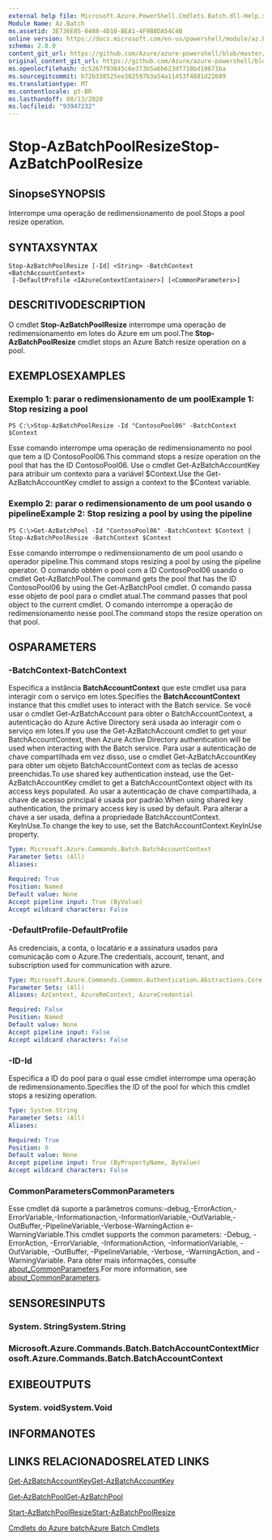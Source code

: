 ```yaml
---
external help file: Microsoft.Azure.PowerShell.Cmdlets.Batch.dll-Help.xml
Module Name: Az.Batch
ms.assetid: 3E736E85-0488-4D10-BEA1-4F9B8DA54C4B
online version: https://docs.microsoft.com/en-us/powershell/module/az.batch/stop-azbatchpoolresize
schema: 2.0.0
content_git_url: https://github.com/Azure/azure-powershell/blob/master/src/Batch/Batch/help/Stop-AzBatchPoolResize.md
original_content_git_url: https://github.com/Azure/azure-powershell/blob/master/src/Batch/Batch/help/Stop-AzBatchPoolResize.md
ms.openlocfilehash: dc5267f93845c6e373b5a6b623df710bd19671ba
ms.sourcegitcommit: b72b338525ee302597b3a54a11453f4881d22689
ms.translationtype: MT
ms.contentlocale: pt-BR
ms.lasthandoff: 08/13/2020
ms.locfileid: "93947232"
---
```

# <span data-ttu-id="8cbb7-101">Stop-AzBatchPoolResize</span><span class="sxs-lookup"><span data-stu-id="8cbb7-101">Stop-AzBatchPoolResize</span></span>

## <span data-ttu-id="8cbb7-102">Sinopse</span><span class="sxs-lookup"><span data-stu-id="8cbb7-102">SYNOPSIS</span></span>
<span data-ttu-id="8cbb7-103">Interrompe uma operação de redimensionamento de pool.</span><span class="sxs-lookup"><span data-stu-id="8cbb7-103">Stops a pool resize operation.</span></span>

## <span data-ttu-id="8cbb7-104">SYNTAX</span><span class="sxs-lookup"><span data-stu-id="8cbb7-104">SYNTAX</span></span>

```
Stop-AzBatchPoolResize [-Id] <String> -BatchContext <BatchAccountContext>
 [-DefaultProfile <IAzureContextContainer>] [<CommonParameters>]
```

## <span data-ttu-id="8cbb7-105">DESCRITIVO</span><span class="sxs-lookup"><span data-stu-id="8cbb7-105">DESCRIPTION</span></span>
<span data-ttu-id="8cbb7-106">O cmdlet **Stop-AzBatchPoolResize** interrompe uma operação de redimensionamento em lotes do Azure em um pool.</span><span class="sxs-lookup"><span data-stu-id="8cbb7-106">The **Stop-AzBatchPoolResize** cmdlet stops an Azure Batch resize operation on a pool.</span></span>

## <span data-ttu-id="8cbb7-107">EXEMPLOS</span><span class="sxs-lookup"><span data-stu-id="8cbb7-107">EXAMPLES</span></span>

### <span data-ttu-id="8cbb7-108">Exemplo 1: parar o redimensionamento de um pool</span><span class="sxs-lookup"><span data-stu-id="8cbb7-108">Example 1: Stop resizing a pool</span></span>
```
PS C:\>Stop-AzBatchPoolResize -Id "ContosoPool06" -BatchContext $Context
```

<span data-ttu-id="8cbb7-109">Esse comando interrompe uma operação de redimensionamento no pool que tem a ID ContosoPool06.</span><span class="sxs-lookup"><span data-stu-id="8cbb7-109">This command stops a resize operation on the pool that has the ID ContosoPool06.</span></span>
<span data-ttu-id="8cbb7-110">Use o cmdlet Get-AzBatchAccountKey para atribuir um contexto para a variável $Context.</span><span class="sxs-lookup"><span data-stu-id="8cbb7-110">Use the Get-AzBatchAccountKey cmdlet to assign a context to the $Context variable.</span></span>

### <span data-ttu-id="8cbb7-111">Exemplo 2: parar o redimensionamento de um pool usando o pipeline</span><span class="sxs-lookup"><span data-stu-id="8cbb7-111">Example 2: Stop resizing a pool by using the pipeline</span></span>
```
PS C:\>Get-AzBatchPool -Id "ContosoPool06" -BatchContext $Context | Stop-AzBatchPoolResize -BatchContext $Context
```

<span data-ttu-id="8cbb7-112">Esse comando interrompe o redimensionamento de um pool usando o operador pipeline.</span><span class="sxs-lookup"><span data-stu-id="8cbb7-112">This command stops resizing a pool by using the pipeline operator.</span></span>
<span data-ttu-id="8cbb7-113">O comando obtém o pool com a ID ContosoPool06 usando o cmdlet Get-AzBatchPool.</span><span class="sxs-lookup"><span data-stu-id="8cbb7-113">The command gets the pool that has the ID ContosoPool06 by using the Get-AzBatchPool cmdlet.</span></span>
<span data-ttu-id="8cbb7-114">O comando passa esse objeto de pool para o cmdlet atual.</span><span class="sxs-lookup"><span data-stu-id="8cbb7-114">The command passes that pool object to the current cmdlet.</span></span>
<span data-ttu-id="8cbb7-115">O comando interrompe a operação de redimensionamento nesse pool.</span><span class="sxs-lookup"><span data-stu-id="8cbb7-115">The command stops the resize operation on that pool.</span></span>

## <span data-ttu-id="8cbb7-116">OS</span><span class="sxs-lookup"><span data-stu-id="8cbb7-116">PARAMETERS</span></span>

### <span data-ttu-id="8cbb7-117">-BatchContext</span><span class="sxs-lookup"><span data-stu-id="8cbb7-117">-BatchContext</span></span>
<span data-ttu-id="8cbb7-118">Especifica a instância **BatchAccountContext** que este cmdlet usa para interagir com o serviço em lotes.</span><span class="sxs-lookup"><span data-stu-id="8cbb7-118">Specifies the **BatchAccountContext** instance that this cmdlet uses to interact with the Batch service.</span></span>
<span data-ttu-id="8cbb7-119">Se você usar o cmdlet Get-AzBatchAccount para obter o BatchAccountContext, a autenticação do Azure Active Directory será usada ao interagir com o serviço em lotes.</span><span class="sxs-lookup"><span data-stu-id="8cbb7-119">If you use the Get-AzBatchAccount cmdlet to get your BatchAccountContext, then Azure Active Directory authentication will be used when interacting with the Batch service.</span></span> <span data-ttu-id="8cbb7-120">Para usar a autenticação de chave compartilhada em vez disso, use o cmdlet Get-AzBatchAccountKey para obter um objeto BatchAccountContext com as teclas de acesso preenchidas.</span><span class="sxs-lookup"><span data-stu-id="8cbb7-120">To use shared key authentication instead, use the Get-AzBatchAccountKey cmdlet to get a BatchAccountContext object with its access keys populated.</span></span> <span data-ttu-id="8cbb7-121">Ao usar a autenticação de chave compartilhada, a chave de acesso principal é usada por padrão.</span><span class="sxs-lookup"><span data-stu-id="8cbb7-121">When using shared key authentication, the primary access key is used by default.</span></span> <span data-ttu-id="8cbb7-122">Para alterar a chave a ser usada, defina a propriedade BatchAccountContext. KeyInUse.</span><span class="sxs-lookup"><span data-stu-id="8cbb7-122">To change the key to use, set the BatchAccountContext.KeyInUse property.</span></span>

```yaml
Type: Microsoft.Azure.Commands.Batch.BatchAccountContext
Parameter Sets: (All)
Aliases:

Required: True
Position: Named
Default value: None
Accept pipeline input: True (ByValue)
Accept wildcard characters: False
```

### <span data-ttu-id="8cbb7-123">-DefaultProfile</span><span class="sxs-lookup"><span data-stu-id="8cbb7-123">-DefaultProfile</span></span>
<span data-ttu-id="8cbb7-124">As credenciais, a conta, o locatário e a assinatura usados para comunicação com o Azure.</span><span class="sxs-lookup"><span data-stu-id="8cbb7-124">The credentials, account, tenant, and subscription used for communication with azure.</span></span>

```yaml
Type: Microsoft.Azure.Commands.Common.Authentication.Abstractions.Core.IAzureContextContainer
Parameter Sets: (All)
Aliases: AzContext, AzureRmContext, AzureCredential

Required: False
Position: Named
Default value: None
Accept pipeline input: False
Accept wildcard characters: False
```

### <span data-ttu-id="8cbb7-125">-ID</span><span class="sxs-lookup"><span data-stu-id="8cbb7-125">-Id</span></span>
<span data-ttu-id="8cbb7-126">Especifica a ID do pool para o qual esse cmdlet interrompe uma operação de redimensionamento.</span><span class="sxs-lookup"><span data-stu-id="8cbb7-126">Specifies the ID of the pool for which this cmdlet stops a resizing operation.</span></span>

```yaml
Type: System.String
Parameter Sets: (All)
Aliases:

Required: True
Position: 0
Default value: None
Accept pipeline input: True (ByPropertyName, ByValue)
Accept wildcard characters: False
```

### <span data-ttu-id="8cbb7-127">CommonParameters</span><span class="sxs-lookup"><span data-stu-id="8cbb7-127">CommonParameters</span></span>
<span data-ttu-id="8cbb7-128">Esse cmdlet dá suporte a parâmetros comuns:-debug,-ErrorAction,-ErrorVariable,-Informationaction,-InformationVariable,-OutVariable,-OutBuffer,-PipelineVariable,-Verbose-WarningAction e-WarningVariable.</span><span class="sxs-lookup"><span data-stu-id="8cbb7-128">This cmdlet supports the common parameters: -Debug, -ErrorAction, -ErrorVariable, -InformationAction, -InformationVariable, -OutVariable, -OutBuffer, -PipelineVariable, -Verbose, -WarningAction, and -WarningVariable.</span></span> <span data-ttu-id="8cbb7-129">Para obter mais informações, consulte [about_CommonParameters](http://go.microsoft.com/fwlink/?LinkID=113216).</span><span class="sxs-lookup"><span data-stu-id="8cbb7-129">For more information, see [about_CommonParameters](http://go.microsoft.com/fwlink/?LinkID=113216).</span></span>

## <span data-ttu-id="8cbb7-130">SENSORES</span><span class="sxs-lookup"><span data-stu-id="8cbb7-130">INPUTS</span></span>

### <span data-ttu-id="8cbb7-131">System. String</span><span class="sxs-lookup"><span data-stu-id="8cbb7-131">System.String</span></span>

### <span data-ttu-id="8cbb7-132">Microsoft.Azure.Commands.Batch.BatchAccountContext</span><span class="sxs-lookup"><span data-stu-id="8cbb7-132">Microsoft.Azure.Commands.Batch.BatchAccountContext</span></span>

## <span data-ttu-id="8cbb7-133">EXIBE</span><span class="sxs-lookup"><span data-stu-id="8cbb7-133">OUTPUTS</span></span>

### <span data-ttu-id="8cbb7-134">System. void</span><span class="sxs-lookup"><span data-stu-id="8cbb7-134">System.Void</span></span>

## <span data-ttu-id="8cbb7-135">INFORMA</span><span class="sxs-lookup"><span data-stu-id="8cbb7-135">NOTES</span></span>

## <span data-ttu-id="8cbb7-136">LINKS RELACIONADOS</span><span class="sxs-lookup"><span data-stu-id="8cbb7-136">RELATED LINKS</span></span>

[<span data-ttu-id="8cbb7-137">Get-AzBatchAccountKey</span><span class="sxs-lookup"><span data-stu-id="8cbb7-137">Get-AzBatchAccountKey</span></span>](./Get-AzBatchAccountKey.md)

[<span data-ttu-id="8cbb7-138">Get-AzBatchPool</span><span class="sxs-lookup"><span data-stu-id="8cbb7-138">Get-AzBatchPool</span></span>](./Get-AzBatchPool.md)

[<span data-ttu-id="8cbb7-139">Start-AzBatchPoolResize</span><span class="sxs-lookup"><span data-stu-id="8cbb7-139">Start-AzBatchPoolResize</span></span>](./Start-AzBatchPoolResize.md)

[<span data-ttu-id="8cbb7-140">Cmdlets do Azure batch</span><span class="sxs-lookup"><span data-stu-id="8cbb7-140">Azure Batch Cmdlets</span></span>](/powershell/module/az.batch)


